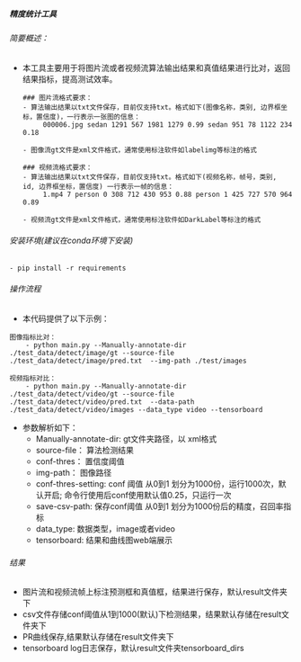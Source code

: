 ##### 精度统计工具

###### 简要概述：

 - 本工具主要用于将图片流或者视频流算法输出结果和真值结果进行比对，返回结果指标，提高测试效率。

   ```
   ### 图片流格式要求：
   - 算法输出结果以txt文件保存，目前仅支持txt。格式如下(图像名称，类别, 边界框坐标，置信度)，一行表示一张图的信息：
		000006.jpg sedan 1291 567 1981 1279 0.99 sedan 951 78 1122 234 0.18 
   
   - 图像流gt文件是xml文件格式，通常使用标注软件如labelimg等标注的格式
   
   ### 视频流格式要求：
   - 算法输出结果以txt文件保存，目前仅支持txt。格式如下(视频名称，帧号，类别, id, 边界框坐标，置信度) 一行表示一帧的信息：
		1.mp4 7 person 0 308 712 430 953 0.88 person 1 425 727 570 964 0.89 
		
   - 视频流gt文件是xml文件格式，通常使用标注软件如DarkLabel等标注的格式
   ```

   

###### 安装环境(建议在conda环境下安装)
	- pip install -r requirements
   

###### 操作流程

- 本代码提供了以下示例：      
```
图像指标比对：
	- python main.py --Manually-annotate-dir ./test_data/detect/image/gt --source-file ./test_data/detect/image/pred.txt  --img-path ./test/images   

视频指标对比：
	- python main.py --Manually-annotate-dir ./test_data/detect/video/gt --source-file ./test_data/detect/video/pred.txt  --data-path ./test_data/detect/video/images --data_type video --tensorboard
```


- 参数解析如下：
  - Manually-annotate-dir: gt文件夹路径，以 xml格式
  - source-file： 算法检测结果
  - conf-thres： 置信度阈值
  - img-path： 图像路径
  - conf-thres-setting: conf 阈值 从0到1 划分为1000份，运行1000次，默认开启; 命令行使用后conf使用默认值0.25，只运行一次
  - save-csv-path: 保存conf阈值 从0到1 划分为1000份后的精度，召回率指标
  - data_type: 数据类型，image或者video
  - tensorboard: 结果和曲线图web端展示
  
###### 结果
  - 图片流和视频流帧上标注预测框和真值框，结果进行保存，默认result文件夹下
  - csv文件存储conf阈值从1到1000(默认)下检测结果，结果默认存储在result文件夹下
  - PR曲线保存,结果默认存储在result文件夹下
  - tensorboard log日志保存，默认result文件夹tensorboard_dirs
